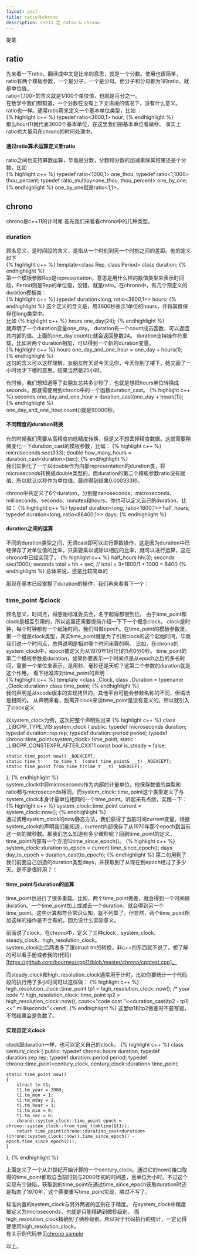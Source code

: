 ```yaml
---
layout: post  
title: ratio与chrono  
description: c++11 之 ratio & chrono  
---
```

>
提笔

## ratio ##
先来看一下ratio，翻译成中文是比率的意思，就是一个分数。使用也很简单，ratio有两个模板参数，一个是分子，一个是分母。而分子和分母都为1的ratio，就是单位值。    
ratio<1,100>的含义就是1/100个单位值，也就是百分之一。  
在数学中我们都知道，一个分数在没有上下文语境的情况下，没有什么意义。ratio也一样。通常ratio用来定义一个基本单位类型，比如  
{% highlight c++ %}
typedef ratio<3600,1> hour;
{% endhighlight %}  
那么hour(1)就代表3600个基本单位，在这里我们把基本单位看做秒。
事实上ratio也大量用在chrono的时间处理中。
#### 通过ratio算术运算定义新ratio ####
ratio之间也支持算数运算，毕竟是分数，分数和分数的加减乘除其结果还是个分数，比如  
{% highlight c++ %}
typedef ratio<1000,1> one_thou;
typedef ratio<1,1000> thou_percent;
typedef ratio_multipy<one_thou, thou_percent> one_by_one;
{% endhighlight %}
one_by_one就是ratio<1,1>。

## chrono ##
chrono是c++11的计时库
首先我们来看看chrono中的几种类型。  
### duration ###
顾名思义，是时间段的含义，是指从一个时刻到另一个时刻之间的差距。他的定义如下  
{% highlight c++ %}
template<class Rep, class Period> class duration;
{% endhighlight %}  
第一个模板参数Rep是representation，意思是用什么样的数值类型来表示时间段，Period则是Rep的单位值，没错，就是ratio。在chrono中，有几个预定义的duration模板类：  
{% highlight c++ %}
typedef duration<long, ratio<3600,1>> hours;
{% endhighlight %}
这个定义的含义是，用3600秒表示1单位的hours，并将其值保存在long类型中。  
比如
{% highlight c++ %}
hours one_day(24);
{% endhighlight %}  
就声明了一个duration变量one_day。
duration有一个count成员函数，可以返回其内部的值。上面的one_day.count();就会返回整数24。
duration支持操作符重载，比如对两个duration相加，可以得到一个新的duration变量。  
{% highlight c++ %}
hours one_day_and_one_hour = one_day + hours(1);
{% endhighlight %}  
这句的含义可以这样理解，女朋友昨天说今天见你，今天你到了楼下，她又画了一小时妆才下楼的意思。结果当然是25小时。

有时候，我们想知道等了女朋友总共多少秒了，也就是想把hours单位转换成seconds。那就需要用到chrono中的一个函数duration_cast。
{% highlight c++ %}
seconds one_day_and_one_hour = duration_cast<seconds>(one_day + hours(1));
{% endhighlight %}  
one_day_and_one_hour.count()就是90000秒。

#### 不同精度的duration转换 ####
有的时候我们需要从高精度向低精度转换，但是又不想丢掉精度数据。这就需要稍微变化一下duration_cast的模板参数，比如：
{% highlight c++ %}
microseconds sec(333);
double how_many_hours = duration_cast<duration<double>>(sec);
{% endhighlight %}  
我们实例化了一个以double作为内部representation的duration类，将microseconds转换成double类型的，而duration的第二个模板参数ratio没有赋值，所以默认以秒作为单位值。最终得到结果0.000333秒。

chrono中共定义了6个duration，分别是nanoseconds、microseconds、milliseconds、seconds、minutes和hours。你也可以定义自己的duration，比如：
{% highlight c++ %}
typedef duration<long, ratio<1800,1>> half_hours;
typedef duration<long, ratio<86400,1>> days;
{% endhighlight %}  
#### duration之间的运算 ####
不同的duration类型之间，无须cast即可以进行算数操作，这是因为duration中已经保存了对单位值的比率，只需要乘以或除以相应的比率，就可以进行运算，这在chrono中已经实现了。
{% highlight c++ %}
half_hours hh(3);
seconds sec(1000);
seconds total = hh + sec;	// total = 3*1800/1 + 1000 = 6400
{% endhighlight %}
总体来说，还是比较简单的

那现在基本已经掌握了duration的操作，我们再来看看下一个：

### time_point 与clock ###

顾名思义，时间点，得感谢标准委员会，名字起得都很到位。
由于time_point和clock是相互引用的，所以这里还需要提前介绍一下下一个概念clock。
clock是时钟，每个时钟都有一个起始时间，我们叫做epoch。在time_point的模板参数里，第一个就是clock类型，其实time_point就是为了引用clock的这个起始时间，毕竟我们说一个时间点，总得说明是相对哪个时间来算的啊。
比如，在chrono的system_clock中，epoch被定义为从1970年1月1日的1点0分0秒。
time_point的第二个模板参数是duration，如果你要表示一个时间点是从epoch之后的多长时间，需要一个单位来表示，是用秒、毫秒还是天呢？这第二个参数的duration就是这个作用。
看下标准库对time_point的声明：  
{% highlight c++ %}
template <class _Clock, class _Duration = typename _Clock::duration> class time_point;
{% endhighlight %}  
我的声明是从xcode版本的实现拷贝的，其他平台可能会参数名称的不同，但语法是相同的。
从声明来看，脱离开clock来谈time_point是没有意义的。所以就引入了clock定义

以system_clock为例，这次把整个声明贴出来
{% highlight c++ %}
class _LIBCPP_TYPE_VIS system_clock
{
public:
    typedef microseconds                     duration;
    typedef duration::rep                       rep;
    typedef duration::period                 period;
    typedef chrono::time_point<system_clock> time_point;
    static _LIBCPP_CONSTEXPR_AFTER_CXX11 const bool is_steady = false;

    static time_point now() _NOEXCEPT;
    static time_t     to_time_t  (const time_point& __t) _NOEXCEPT;
    static time_point from_time_t(time_t __t) _NOEXCEPT;
};
{% endhighlight %}  
system_clock中将microseconds作为内部的计量单位，他保存数值的类型和ratio都与microseconds相同。而system_clock::time_point这个类型定义了与system_clock本身计量单位相同的一个time_point。听起来有点绕，实践一下：
{% highlight c++ %}
system_clock::time_point current = system_clock::now();
{% endhighlight %}  
通过调用system_clock的now静态方法，我们获得了当前时间current变量。根据system_clock的声明我们能知道，current内部保存了从1970年那个epoch到当前这一刻的微秒数。那我们怎么知道有多少微秒呢？回到time_point的定义，time_point内部有一个方法叫time_since_epoch()。
{% highlight c++ %}
system_clock::duration to_epoch = current.time_since_epoch();
days day_to_epoch = duration_cast<days>(to_epoch);
{% endhighlight %}
第二句用到了我们前面自己创造的duration类型days，并获取到了从现在到epoch经过了多少天。是不是很好用？！  
#### time_point与duration的运算 ####
time_point也进行了很多重载。比如，两个time_point做差，就会得到一个时间段duration。一个time_point加上或减去一个duration，就会得到另一个time_point。这些计算都符合常识认知，就不列举了。但显然，两个time_point相加这样的操作是不会有的，因为没什么实际意义。  

前面说了clock，在chrono中，定义了三种clock，system_clock、steady_clock、high_resolution_clock。  
system_clock比后两者多了跟struct tm的转换，非c++的东西就不说了，想了解的可以看手册或者我的(代码)[https://github.com/bournex/cpp11/blob/master/chrono/cpptest.cpp]。  

而steady_clock和high_resolution_clock通常用于计时，比如你要统计一个代码段的执行用了多少时间可以这样做：
{% highlight c++ %}
high_resolution_clock::time_point tp1 = high_resolution_clock::now();
/* your code */
high_resolution_clock::time_point tp2 = high_resolution_clock::now();
cout<<"code cost "<<duration_cast<milliseconds>(tp2 - tp1)<<" milliseconds"<<endl;
{% endhighlight %}
这里tp1和tp2做差时不要写错，不然结果会是负数了。  
#### 实现自定义clock ####
clock跟duration一样，也可以定义自己的clock。
{% highlight c++ %}
class century_clock
{
public:
	typedef chrono::hours duration;
	typedef duration::rep		rep;
	typedef duration::period	period;
	typedef chrono::time_point<century_clock, century_clock::duration> time_point;

	static time_point now()
	{
		struct tm t1;
		t1.tm_year = 2000;
		t1.tm_mon = 1;
		t1.tm_mday = 1;
		t1.tm_hour = 1;
		t1.tm_min = 0;
		t1.tm_sec = 0;
		chrono::system_clock::time_point epoch = chrono::system_clock::from_time_t(mktime(&t1));
		return time_point(chrono::duration_cast<duration>(chrono::system_clock::now().time_since_epoch() - epoch.time_since_epoch()));
	}
};
{% endhighlight %}

上面定义了一个从21世纪开始计算的一个century_clock。通过它的now()接口取得的time_point都取自当前时刻与2000年初的时间差，且单位为小时。不过这个实现有个缺陷，获取到的time_point在通过time_since_epoch获取duration时还是指向了1970年，这个需要重写time_point实现，略过不写了。  

标准内置的system_clock与另外两者的区别在于精度。
在system_clock中精度被定义为microseconds，也就是只能精确到微秒级别。
而high_resolution_clock精确到了纳秒级别。所以对于代码执行的统计，一定记得要使用high_resolution_clock。  
有关示例代码参见[chrono sample](https://github.com/bournex/cpp11/blob/master/chrono/cpptest.cpp)

以上。